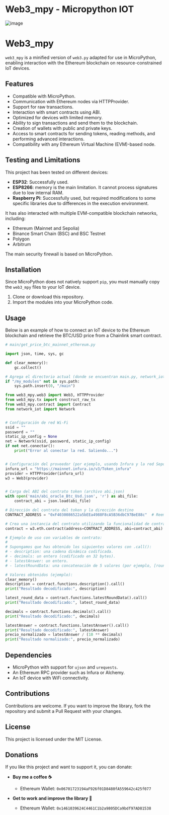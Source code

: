 # Web3_mpy - Micropython IOT

![image](https://github.com/user-attachments/assets/00054a92-fb6b-4e2e-b927-e65561d5a015)

# Web3_mpy

`web3_mpy` is a minified version of `web3.py` adapted for use in MicroPython, enabling interaction with the Ethereum blockchain on resource-constrained IoT devices.

## Features
- Compatible with MicroPython.
- Communication with Ethereum nodes via HTTPProvider.
- Support for raw transactions.
- Interaction with smart contracts using ABI.
- Optimized for devices with limited memory.
- Ability to sign transactions and send them to the blockchain.
- Creation of wallets with public and private keys.
- Access to smart contracts for sending tokens, reading methods, and performing advanced interactions.
- Compatibility with any Ethereum Virtual Machine (EVM)-based node.

## Testing and Limitations
This project has been tested on different devices:
- **ESP32**: Successfully used.
- **ESP8266**: memory is the main limitation. It cannot process signatures due to low internal RAM.
- **Raspberry Pi**: Successfully used, but required modifications to some specific libraries due to differences in the execution environment.

It has also interacted with multiple EVM-compatible blockchain networks, including:
- Ethereum (Mainnet and Sepolia)
- Binance Smart Chain (BSC) and BSC Testnet
- Polygon
- Arbitrum

The main security firewall is based on MicroPython.

## Installation
Since MicroPython does not natively support `pip`, you must manually copy the `web3_mpy` files to your IoT device.

1. Clone or download this repository.
2. Import the modules into your MicroPython code.

## Usage
Below is an example of how to connect an IoT device to the Ethereum blockchain and retrieve the BTC/USD price from a Chainlink smart contract.

```python
# main/get_price_btc_mainnet_ethereum.py

import json, time, sys, gc

def clear_memory():
    gc.collect()

# Agrega el directorio actual (donde se encuentran main.py, network_iot.py y web3_mpy) a sys.path
if "/my_modules" not in sys.path:
    sys.path.insert(0, "/main")

from web3_mpy.web3 import Web3, HTTPProvider
from web3_mpy.tx import construct_raw_tx
from web3_mpy.contract import Contract
from network_iot import Network


# Configuración de red Wi-Fi
ssid = ""
password = ""
static_ip_config = None
net = Network(ssid, password, static_ip_config)
if not net.conectar():
    print("Error al conectar la red. Saliendo...")


# Configuración del proveedor (por ejemplo, usando Infura y la red Sepolia)
infura_url = "https://mainnet.infura.io/v3/Token_infura"
provider = HTTPProvider(infura_url)
w3 = Web3(provider)


# Carga del ABI del contrato token (archivo abi.json)
with open('main/abi_oracle_Btc_Usd.json', 'r') as abi_file:
    contract_abi = json.load(abi_file)

# Dirección del contrato del token y la dirección destino
CONTRACT_ADDRESS = "0xF4030086522a5bEEa4988F8cA5B36dbC97BeE88c"  # Reemplaza con la dirección real del contrato

# Crea una instancia del contrato utilizando la funcionalidad de contratos de la librería
contract = w3.eth.contract(address=CONTRACT_ADDRESS, abi=contract_abi)

# Ejemplo de uso con variables de contrato:
#
# Supongamos que has obtenido los siguientes valores con .call():
# - description: una cadena dinámica codificada.
# - decimals: un entero (codificado en 32 bytes).
# - latestAnswer: un entero.
# - latestRoundData: una concatenación de 5 valores (por ejemplo, [roundId, answer, startedAt, updatedAt, answeredInRound]).

# Valores obtenidos (ejemplo):
clear_memory()
description = contract.functions.description().call()
print("Resultado decodificado:", description)

latest_round_data = contract.functions.latestRoundData().call()
print("Resultado decodificado:", latest_round_data)

decimals = contract.functions.decimals().call()
print("Resultado decodificado:", decimals)

latestAnswer = contract.functions.latestAnswer().call()
print("Resultado decodificado:", latestAnswer)
precio_normalizado = latestAnswer / (10 ** decimals)
print("Resultado normalizado:", precio_normalizado)

```

## Dependencies
- MicroPython with support for `ujson` and `urequests`.
- An Ethereum RPC provider such as Infura or Alchemy.
- An IoT device with WiFi connectivity.

## Contributions
Contributions are welcome. If you want to improve the library, fork the repository and submit a Pull Request with your changes.

## License
This project is licensed under the MIT License.

## Donations
If you like this project and want to support it, you can donate:

- **Buy me a coffee ☕**
  - Ethereum Wallet: `0x06701723194aF926f01D8480fA559642c425f077`

- **Get to work and improve the library 💪**
  - Ethereum Wallet: `0x1461039624C4461C1b2a9805DCa9bdf97AD81538`

